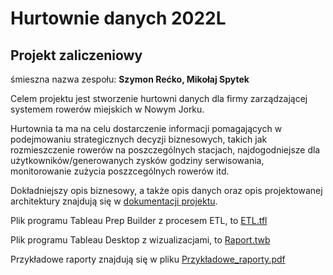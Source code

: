 # Hurtownie danych 2022L
## Projekt zaliczeniowy
śmieszna nazwa zespołu: **Szymon Rećko, Mikołaj Spytek**

Celem projektu jest stworzenie hurtowni danych dla firmy zarządzającej systemem rowerów miejskich w Nowym Jorku. 

Hurtownia ta ma na celu dostarczenie informacji pomagających w podejmowaniu strategicznych decyzji biznesowych, takich jak rozmieszczenie rowerów na poszczególnych stacjach, najdogodniejsze dla użytkowników/generowanych zysków godziny serwisowania, monitorowanie zużycia poszzcególnych rowerów itd. 

Dokładniejszy opis biznesowy, a także opis danych oraz opis projektowanej architektury znajdują się w [dokumentacji projektu](DWH_finalna_dokumentacja.pdf).

Plik programu Tableau Prep Builder z procesem ETL, to [ETL.tfl](ETL.tfl)

Plik programu Tableau Desktop z wizualizacjami, to [Raport.twb](Raport.twb)

Przykładowe raporty znajdują się w pliku [Przykładowe_raporty.pdf](Przykładowe_raporty.pdf)


